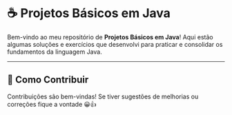 # ☕ Projetos Básicos em Java

Bem-vindo ao meu repositório de **Projetos Básicos em Java**! Aqui estão algumas soluções e exercícios que desenvolvi para praticar e consolidar os fundamentos da linguagem Java.

---

## 🤝 Como Contribuir
Contribuições são bem-vindas! Se tiver sugestões de melhorias ou correções fique a vontade 😀👍
